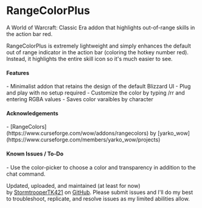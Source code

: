 # RangeColorPlus
A World of Warcraft: Classic Era addon that highlights out-of-range skills in the action bar red.

RangeColorPlus is extremely lightweight and simply enhances the default out of range indicator in the action bar (coloring the hotkey number red). Instead, it highlights the entire skill icon so it's much easier to see.

<h4>Features</h4>
- Minimalist addon that retains the design of the default Blizzard UI
- Plug and play with no setup required
- Customize the color by typing /rr and entering RGBA values
- Saves color varaibles by character

<h4>Acknowledgements</h4>
- [RangeColors](https://www.curseforge.com/wow/addons/rangecolors) by [yarko_wow](https://www.curseforge.com/members/yarko_wow/projects)

<h4>Known Issues / To-Do</h4>
- Use the color-picker to choose a color and transparency in addition to the chat command.

Updated, uploaded, and maintained (at least for now) by [StormtrooperTK421](https://discordapp.com/users/237746068844969994) on [GitHub](https://github.com/DustinChecketts/RangeColorPlus). Please submit issues and I'll do my best to troubleshoot, replicate, and resolve issues as my limited abilities allow.
